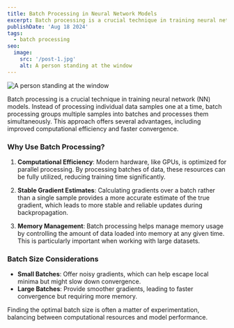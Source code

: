 ```yaml
---
title: Batch Processing in Neural Network Models
excerpt: Batch processing is a crucial technique in training neural network (NN) models. Instead of processing individual data samples one at a time, batch processing groups multiple samples into batches and processes them simultaneously.
publishDate: 'Aug 18 2024'
tags:
  - batch processing
seo:
  image:
    src: '/post-1.jpg'
    alt: A person standing at the window
---
```


![A person standing at the window](/post-1.jpg)

Batch processing is a crucial technique in training neural network (NN) models. Instead of processing individual data samples one at a time, batch processing groups multiple samples into batches and processes them simultaneously. This approach offers several advantages, including improved computational efficiency and faster convergence.

### Why Use Batch Processing?

1. **Computational Efficiency**: Modern hardware, like GPUs, is optimized for parallel processing. By processing batches of data, these resources can be fully utilized, reducing training time significantly.

2. **Stable Gradient Estimates**: Calculating gradients over a batch rather than a single sample provides a more accurate estimate of the true gradient, which leads to more stable and reliable updates during backpropagation.

3. **Memory Management**: Batch processing helps manage memory usage by controlling the amount of data loaded into memory at any given time. This is particularly important when working with large datasets.

### Batch Size Considerations

- **Small Batches**: Offer noisy gradients, which can help escape local minima but might slow down convergence.
- **Large Batches**: Provide smoother gradients, leading to faster convergence but requiring more memory.

Finding the optimal batch size is often a matter of experimentation, balancing between computational resources and model performance.

